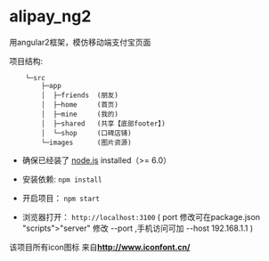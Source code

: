 # alipay_ng2

用angular2框架，模仿移动端支付宝页面


项目结构:

        └─src
            ├─app
            │  ├─friends  (朋友)
            │  ├─home     (首页)
            │  ├─mine     (我的)
            │  ├─shared   (共享【底部footer】)
            │  └─shop     (口碑店铺)
            └─images      (图片资源)



- 确保已经装了 [node.js](https://nodejs.org/) installed（>= 6.0）

- 安装依赖: `npm install`

- 开启项目： `npm start`

- 浏览器打开： `http://localhost:3100` ( port 修改可在package.json  "scripts">"server" 修改 --port ,手机访问可加 --host 192.168.1.1 )


该项目所有icon图标 来自**http://www.iconfont.cn/**
